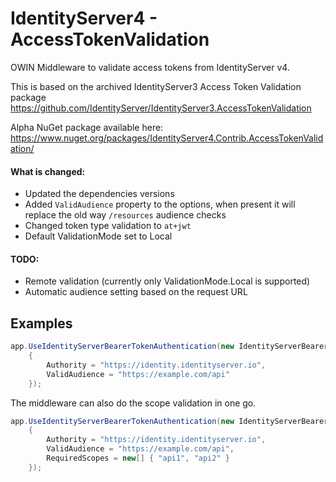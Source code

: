 IdentityServer4 - AccessTokenValidation
====================================================

OWIN Middleware to validate access tokens from IdentityServer v4.

This is based on the archived IdentityServer3 Access Token Validation package https://github.com/IdentityServer/IdentityServer3.AccessTokenValidation

Alpha NuGet package available here: https://www.nuget.org/packages/IdentityServer4.Contrib.AccessTokenValidation/

#### What is changed:
- Updated the dependencies versions
- Added `ValidAudience` property to the options, when present it will replace the old way `/resources` audience checks
- Changed token type validation to `at+jwt`
- Default ValidationMode set to Local

#### TODO:
- Remote validation (currently only ValidationMode.Local is supported)
- Automatic audience setting based on the request URL

## Examples

```csharp
app.UseIdentityServerBearerTokenAuthentication(new IdentityServerBearerTokenAuthenticationOptions
    {
        Authority = "https://identity.identityserver.io",
        ValidAudience = "https://example.com/api"
    });
```

The middleware can also do the scope validation in one go.

```csharp
app.UseIdentityServerBearerTokenAuthentication(new IdentityServerBearerTokenAuthenticationOptions
    {
        Authority = "https://identity.identityserver.io",
        ValidAudience = "https://example.com/api",
        RequiredScopes = new[] { "api1", "api2" }
    });
```
